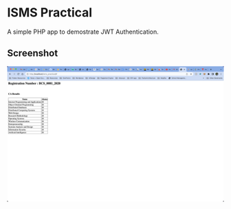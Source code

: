  # ISMS Practical

A simple PHP app to demostrate JWT Authentication.

## Screenshot
![APP Screenshot](/screenshot.png?raw=true "PHP App")